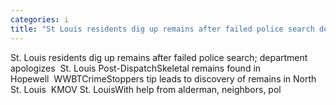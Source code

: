 ```yaml
---
categories: i
title: "St Louis residents dig up remains after failed police search department apologizes  St Louis PostDispatch"
---
```

St. Louis residents dig up remains after failed police search; department apologizes&nbsp;&nbsp;St. Louis Post-DispatchSkeletal remains found in Hopewell&nbsp;&nbsp;WWBTCrimeStoppers tip leads to discovery of remains in North St. Louis&nbsp;&nbsp;KMOV St. LouisWith help from alderman, neighbors, pol